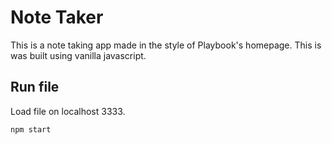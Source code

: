 # Note Taker

This is a note taking app made in the style of Playbook's homepage. This is was built using vanilla javascript.

## Run file

Load file on localhost 3333.

```bash
npm start
```
